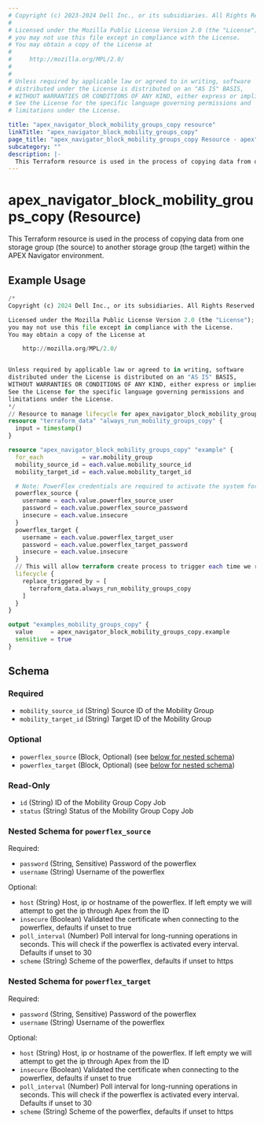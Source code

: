 ```yaml
---
# Copyright (c) 2023-2024 Dell Inc., or its subsidiaries. All Rights Reserved.
#
# Licensed under the Mozilla Public License Version 2.0 (the "License");
# you may not use this file except in compliance with the License.
# You may obtain a copy of the License at
#
#     http://mozilla.org/MPL/2.0/
#
#
# Unless required by applicable law or agreed to in writing, software
# distributed under the License is distributed on an "AS IS" BASIS,
# WITHOUT WARRANTIES OR CONDITIONS OF ANY KIND, either express or implied.
# See the License for the specific language governing permissions and
# limitations under the License.

title: "apex_navigator_block_mobility_groups_copy resource"
linkTitle: "apex_navigator_block_mobility_groups_copy"
page_title: "apex_navigator_block_mobility_groups_copy Resource - apex"
subcategory: ""
description: |-
  This Terraform resource is used in the process of copying data from one storage group (the source) to another storage group (the target) within the APEX Navigator environment.
---
```


# apex_navigator_block_mobility_groups_copy (Resource)

This Terraform resource is used in the process of copying data from one storage group (the source) to another storage group (the target) within the APEX Navigator environment.


## Example Usage

```terraform
/*
Copyright (c) 2024 Dell Inc., or its subsidiaries. All Rights Reserved.

Licensed under the Mozilla Public License Version 2.0 (the "License");
you may not use this file except in compliance with the License.
You may obtain a copy of the License at

    http://mozilla.org/MPL/2.0/


Unless required by applicable law or agreed to in writing, software
distributed under the License is distributed on an "AS IS" BASIS,
WITHOUT WARRANTIES OR CONDITIONS OF ANY KIND, either express or implied.
See the License for the specific language governing permissions and
limitations under the License.
*/
// Resource to manage lifecycle for apex_navigator_block_mobility_groups_copy
resource "terraform_data" "always_run_mobility_groups_copy" {
  input = timestamp()
}

resource "apex_navigator_block_mobility_groups_copy" "example" {
  for_each           = var.mobility_group
  mobility_source_id = each.value.mobility_source_id
  mobility_target_id = each.value.mobility_target_id

  # Note: PowerFlex credentials are required to activate the system for mobility related operations.
  powerflex_source {
    username = each.value.powerflex_source_user
    password = each.value.powerflex_source_password
    insecure = each.value.insecure
  }
  powerflex_target {
    username = each.value.powerflex_target_user
    password = each.value.powerflex_target_password
    insecure = each.value.insecure
  }
  // This will allow terraform create process to trigger each time we run terraform apply.
  lifecycle {
    replace_triggered_by = [
      terraform_data.always_run_mobility_groups_copy
    ]
  }
}

output "examples_mobility_groups_copy" {
  value     = apex_navigator_block_mobility_groups_copy.example
  sensitive = true
}
```

<!-- schema generated by tfplugindocs -->
## Schema

### Required

- `mobility_source_id` (String) Source ID of the Mobility Group
- `mobility_target_id` (String) Target ID of the Mobility Group

### Optional

- `powerflex_source` (Block, Optional) (see [below for nested schema](#nestedblock--powerflex_source))
- `powerflex_target` (Block, Optional) (see [below for nested schema](#nestedblock--powerflex_target))

### Read-Only

- `id` (String) ID of the Mobility Group Copy Job
- `status` (String) Status of the Mobility Group Copy Job

<a id="nestedblock--powerflex_source"></a>
### Nested Schema for `powerflex_source`

Required:

- `password` (String, Sensitive) Password of the powerflex
- `username` (String) Username of the powerflex

Optional:

- `host` (String) Host, ip or hostname of the powerflex. If left empty we will attempt to get the ip through Apex from the ID
- `insecure` (Boolean) Validated the certificate when connecting to the powerflex, defaults if unset to true
- `poll_interval` (Number) Poll interval for long-running operations in seconds. This will check if the powerflex is activated every interval. Defaults if unset to 30
- `scheme` (String) Scheme of the powerflex, defaults if unset to https


<a id="nestedblock--powerflex_target"></a>
### Nested Schema for `powerflex_target`

Required:

- `password` (String, Sensitive) Password of the powerflex
- `username` (String) Username of the powerflex

Optional:

- `host` (String) Host, ip or hostname of the powerflex. If left empty we will attempt to get the ip through Apex from the ID
- `insecure` (Boolean) Validated the certificate when connecting to the powerflex, defaults if unset to true
- `poll_interval` (Number) Poll interval for long-running operations in seconds. This will check if the powerflex is activated every interval. Defaults if unset to 30
- `scheme` (String) Scheme of the powerflex, defaults if unset to https

